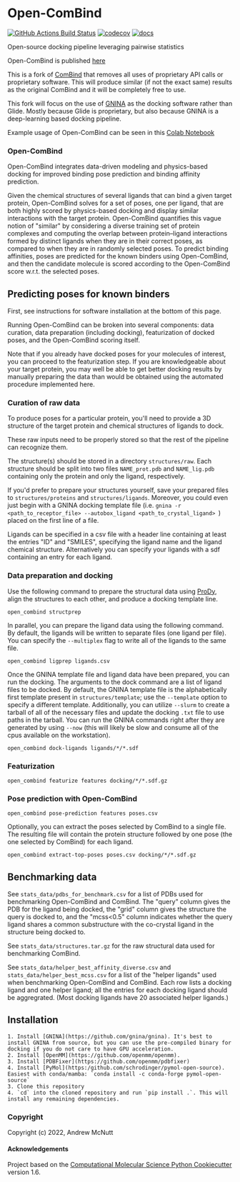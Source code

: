 # Open-ComBind
[//]: # (Badges)
[![GitHub Actions Build Status](https://github.com/drewnutt/open_combind/workflows/CI/badge.svg)](https://github.com/drewnutt/open_combind/actions?query=workflow%3ACI)
[![codecov](https://codecov.io/gh/drewnutt/open_combind/branch/main/graph/badge.svg)](https://codecov.io/gh/drewnutt/open_combind/branch/main)
[![docs](https://readthedocs.org/projects/open-combind/badge/?version=latest)](https://open-combind.readthedocs.io/en/latest/?badge=latest)

Open-source docking pipeline leveraging pairwise statistics

Open-ComBind is published [here](https://doi.org/10.1007/s10822-023-00544-y)

This is a fork of [ComBind](https://github.com/drorlab/combind) that removes all uses of proprietary API calls or proprietary software. This will produce similar (if not the exact same) results
as the original ComBind and it will be completely free to use.

This fork will focus on the use of [GNINA](https://github.com/gnina/gnina) as the
docking software rather than Glide. Mostly because Glide is proprietary, but also because
GNINA is a deep-learning based docking pipeline.

Example usage of Open-ComBind can be seen in this [Colab Notebook](https://colab.research.google.com/drive/1YhLydzEOW3g38SubIw1JOxOEivU7U1kg?usp=sharing)

### Open-ComBind

Open-ComBind integrates data-driven modeling and physics-based docking for
improved binding pose prediction and binding affinity prediction.

Given the chemical structures of several ligands that can bind
a given target protein, Open-ComBind solves for a set of poses, one per ligand, that
are both highly scored by physics-based docking and display similar interactions
with the target protein. Open-ComBind quantifies this vague notion of "similar" by
considering a diverse training set of protein complexes and computing the
overlap between protein–ligand interactions formed by distinct ligands when
they are in their correct poses, as compared to when they are in randomly
selected poses. To predict binding affinities, poses are predicted for
the known binders using Open-ComBind, and then the candidate molecule is scored
according to the Open-ComBind score w.r.t. the selected poses.

## Predicting poses for known binders

First, see instructions for software installation at the bottom of this page.

Running Open-ComBind can be broken into several components: data curation,
data preparation (including docking), featurization of docked poses,
and the Open-ComBind scoring itself.

Note that if you already have docked poses for your molecules of interest, you
can proceed to the featurization step. If you are knowledgeable about your target
protein, you may well be able to get better docking results by manually
preparing the data than would be obtained using the automated procedure
implemented here.

### Curation of raw data

To produce poses for a particular protein, you'll need to provide a 3D structure
of the target protein and chemical structures of ligands to dock.

These raw inputs need to be properly stored so that the rest of the pipeline
can recognize them.

The structure(s) should be stored in a directory `structures/raw`.
Each structure should be split into two files `NAME_prot.pdb` and `NAME_lig.pdb`
containing only the protein and only the ligand, respectively.

If you'd prefer to prepare your structures yourself, save your
prepared files to `structures/proteins` and `structures/ligands`. Moreover,
you could even just begin with a GNINA docking template file (i.e. `gnina -r <path_to_receptor_file> --autobox_ligand <path_to_crystal_ligand> `)
placed on the first line of a file.

Ligands can be specified in a csv file with a header line containing at
least the entries "ID" and "SMILES", specifying the ligand name and the ligand
chemical structure. Alternatively you can specify your ligands with a sdf
containing an entry for each ligand.

### Data preparation and docking

Use the following command to prepare the structural data using [ProDy](https://github.com/prody/ProDy), 
align the structures to each other, and produce a docking template line.

```
open_combind structprep
```

In parallel, you can prepare the ligand data using the following command.
By default, the ligands will be written to separate files (one ligand per file).
You can specify the `--multiplex` flag to write all of the ligands to the same
file.

```
open_combind ligprep ligands.csv
```

Once the GNINA template file and ligand data have been prepared, you can run the
docking. The arguments to the dock command are a list of ligand files to be
docked. By default, the GNINA template file is the alphabetically first template present
in `structures/template`; use the `--template` option to specify a different template. Additionally,
you can utilize `--slurm` to create a tarball of all of the necessary files and update the docking `.txt`
file to use paths in the tarball. You can run the GNINA commands right after they are generated by using `--now` (this will likely be slow and consume all of the cpus available on the workstation).

```
open_combind dock-ligands ligands/*/*.sdf
```

### Featurization

```
open_combind featurize features docking/*/*.sdf.gz
```

### Pose prediction with Open-ComBind

```
open_combind pose-prediction features poses.csv
```

Optionally, you can extract the poses selected by ComBind to a single file.
The resulting file will contain the protein structure followed by one pose (the
one selected by ComBind) for each ligand.

```
open_combind extract-top-poses poses.csv docking/*/*.sdf.gz
```

## Benchmarking data

See `stats_data/pdbs_for_benchmark.csv` for a list of PDBs used for benchmarking
Open-ComBind and ComBind. The "query" column gives the PDB for the ligand being docked, the
"grid" column gives the structure the query is docked to, and the "mcss<0.5"
column indicates whether the query ligand shares a common substructure with 
the co-crystal ligand in the structure being docked to.

See `stats_data/structures.tar.gz` for the raw structural data used for
benchmarking ComBind.

See `stats_data/helper_best_affinity_diverse.csv` and `stats_data/helper_best_mcss.csv`
for a list of the "helper ligands" used when benchmarking Open-ComBind and ComBind. Each row
lists a docking ligand and one helper ligand; all the entries for each docking ligand
should be aggregrated. (Most docking ligands have 20 associated helper ligands.)

## Installation

    1. Install [GNINA](https://github.com/gnina/gnina). It's best to install GNINA from source, but you can use the pre-compiled binary for docking if you do not care to have GPU acceleration.
    2. Install [OpenMM](https://github.com/openmm/openmm). 
    3. Install [PDBFixer](https://github.com/openmm/pdbfixer)
    4. Install [PyMol](https:/github.com/schrodinger/pymol-open-source). Easiest with conda/mamba: `conda install -c conda-forge pymol-open-source`
    3. Clone this repository
    4. `cd` into the cloned repository and run `pip install .`. This will install any remaining dependencies.

### Copyright

Copyright (c) 2022, Andrew McNutt


#### Acknowledgements
 
Project based on the 
[Computational Molecular Science Python Cookiecutter](https://github.com/molssi/cookiecutter-cms) version 1.6.
